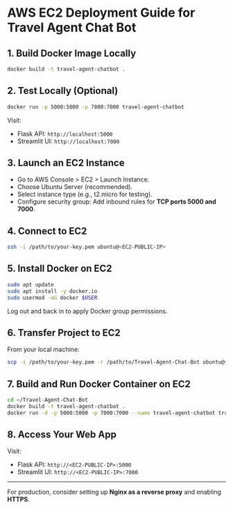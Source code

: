 # AWS EC2 Deployment Guide for Travel Agent Chat Bot

## 1. Build Docker Image Locally

```bash
docker build -t travel-agent-chatbot .
```

## 2. Test Locally (Optional)

```bash
docker run -p 5000:5000 -p 7000:7000 travel-agent-chatbot
```

Visit:

* Flask API: `http://localhost:5000`
* Streamlit UI: `http://localhost:7000`

## 3. Launch an EC2 Instance

* Go to AWS Console > EC2 > Launch Instance.
* Choose Ubuntu Server (recommended).
* Select instance type (e.g., t2.micro for testing).
* Configure security group: Add inbound rules for **TCP ports 5000 and 7000**.

## 4. Connect to EC2

```bash
ssh -i /path/to/your-key.pem ubuntu@<EC2-PUBLIC-IP>
```

## 5. Install Docker on EC2

```bash
sudo apt update
sudo apt install -y docker.io
sudo usermod -aG docker $USER
```

Log out and back in to apply Docker group permissions.

## 6. Transfer Project to EC2

From your local machine:

```bash
scp -i /path/to/your-key.pem -r /path/to/Travel-Agent-Chat-Bot ubuntu@<EC2-PUBLIC-IP>:~/Travel-Agent-Chat-Bot
```

## 7. Build and Run Docker Container on EC2

```bash
cd ~/Travel-Agent-Chat-Bot
docker build -t travel-agent-chatbot .
docker run -d -p 5000:5000 -p 7000:7000 --name travel-agent-chatbot travel-agent-chatbot
```

## 8. Access Your Web App

Visit:

* Flask API: `http://<EC2-PUBLIC-IP>:5000`
* Streamlit UI: `http://<EC2-PUBLIC-IP>:7000`

---

For production, consider setting up **Nginx as a reverse proxy** and enabling **HTTPS**.
